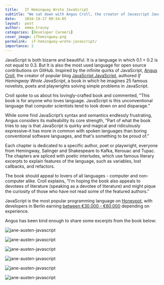 ```yaml
---
title:   If Hemingway Wrote JavaScript
subtitle: "We sat down with Angus Croll, the creator of Javascript Javascript, to discuss his book entitled 'If Hemingway Wrote Javascript', a creation in which he imagines 25 famous novelists, poets and playwrights solving simple problems in Javascript."
date:    2016-10-17 09:54:05
layout:  post
author:  emma_tracey
categories: [Developer Careers]
cover_image: ifhemingway.png
permalink:  if-hemingway-wrote-javascript/
importance: 2
---
```


JavaScript is both bizarre and beautiful. It is a language in which 0.1 + 0.2 is not equal to 0.3. But It is also the most used language for open source contributions on GitHub. Inspired by the infinite quirks of JavaScript, [Angus Croll](https://twitter.com/angustweets), the creator of popular blog [JavaScript JavaScript](https://javascriptweblog.wordpress.com/), authored *If Hemingway Wrote JavaScript*, a book in which he imagines  25 famous novelists, poets and playwrights solving simple problems in JavaScript. 

<!--more-->


Croll spoke to us about his lovingly-crafted book and commented, "This book is for anyone who loves language. JavaScript is this unconventional language that computer scientists tend to look down on and disparage.” 

While some find JavaScript’s syntax and semantics endlessly frustrating, Angus considers its malleability its core strength, “Part of what the book tries to say is that JavaScript is quirky and magical and ridiculously expressive–it has more in common with spoken languages than boring conventional software languages, and that's something to be proud of.”  

Each chapter is dedicated to a specific author, poet or playwright, everyone from Hemingway, Salinger and Shakespeare to Kafka, Kerouac and Tupac. The chapters are spliced with poetic interludes, which use famous literary excerpts to explain features of the language, such as variables, lost callbacks, and refactors. 

The book should appeal to lovers of all languages - computer and non-computer alike. Croll explains, “I'm hoping the book also appeals to devotees of literature (speaking as a devotee of literature) and might pique the curiosity of those who have not read some of the featured authors."

JavaScript is the most popular programming language on [Honeypot](https://app.honeypot.io/users/sign_up?utm_source=blog&utm_medium=organic&utm_term=e&utm_content=161003&utm_campaign=dev-no), with developers in Berlin earning [between €30,000 - €60,000](https://blog.honeypot.io/how-much-does-a-developer-earn-in-berlin/) depending on experience. 

Angus has been kind enough to share some excerpts from the book below: 



![jane-austen-javascript](/assets/images/jane-austen-1.png)

![jane-austen-javascript](/assets/images/jane-austen-2.png)

![jane-austen-javascript](/assets/images/jane-austen-3.png)

![jane-austen-javascript](/assets/images/jane-austen-4.png)

![jane-austen-javascript](/assets/images/jane-austen-5.png)

![jane-austen-javascript](/assets/images/jane-austen-6.png)

